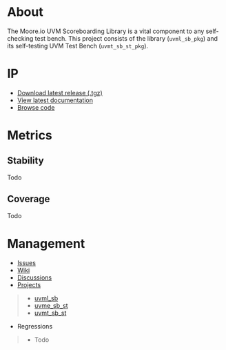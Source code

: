 # About
The Moore.io UVM Scoreboarding Library is a vital component to any self-checking test bench.  This project consists of the library (`uvml_sb_pkg`) and its self-testing UVM Test Bench (`uvmt_sb_st_pkg`).

# IP
* [Download latest release (.tgz)](Todo)
* [View latest documentation](Todo)
* [Browse code](https://github.com/Datum-Technology-Corporation/uvml_sb/tree/main/dv/uvml_sb)

# Metrics
## Stability
Todo

## Coverage
Todo

# Management
* [Issues](https://github.com/Datum-Technology-Corporation/uvml_sb/issues)
* [Wiki](https://github.com/Datum-Technology-Corporation/uvml_sb/wiki)
* [Discussions](https://github.com/Datum-Technology-Corporation/uvml_sb/discussions)
* [Projects](https://github.com/Datum-Technology-Corporation/uvml_sb/projects)
> * [uvml_sb](https://github.com/Datum-Technology-Corporation/uvml_sb/projects/1)
> * [uvme_sb_st](https://github.com/Datum-Technology-Corporation/uvml_sb/projects/2)
> * [uvmt_sb_st](https://github.com/Datum-Technology-Corporation/uvml_sb/projects/3)
* Regressions
> * Todo
